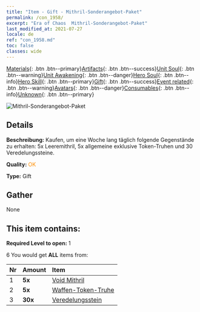 ```yaml
---
title: "Item - Gift - Mithril-Sonderangebot-Paket"
permalink: /con_1958/
excerpt: "Era of Chaos  Mithril-Sonderangebot-Paket"
last_modified_at: 2021-07-27
locale: de
ref: "con_1958.md"
toc: false
classes: wide
---
```

 [Materials](/ItemsDE/){: .btn .btn--primary}[Artifacts](/ItemsDE/Artifacts/){: .btn .btn--success}[Unit Soul](/ItemsDE/UnitSoul/){: .btn .btn--warning}[Unit Awakening](/ItemsDE/UnitAwakening/){: .btn .btn--danger}[Hero Soul](/ItemsDE/HeroSoul/){: .btn .btn--info}[Hero Skill](/ItemsDE/HeroSkill/){: .btn .btn--primary}[Gift](/ItemsDE/Gift/){: .btn .btn--success}[Event related](/ItemsDE/Events/){: .btn .btn--warning}[Avatars](/ItemsDE/Avatars/){: .btn .btn--danger}[Consumables](/ItemsDE/Consumables/){: .btn .btn--info}[Unknown](/ItemsDE/Unknown/){: .btn .btn--primary}

 ![Mithril-Sonderangebot-Paket](/images/t/i_907583.png)

## Details
 **Beschreibung:** Kaufen, um eine Woche lang täglich folgende Gegenstände zu erhalten: 5x Leeremithril, 5x allgemeine exklusive Token-Truhen und 30 Veredelungssteine.

 **Quality:** <span style="color: #FF8C00">OK</span>

 **Type:** Gift

## Gather

  None

## This item contains:

 **Required Level to open:** 1

 6 You would get **ALL** items  from:

  | Nr | Amount |     Item    |
  |:---|:-------|:------------|
  | 1 |  **5x** | [Void Mithril](/ItemsDE/con_817/) |  | 
  | 2 |  **5x** | [Waffen-Token-Truhe](/ItemsDE/con_1367/) |  | 
  | 3 |  **30x** | [Veredelungsstein](/ItemsDE/con_814/) |  | 
